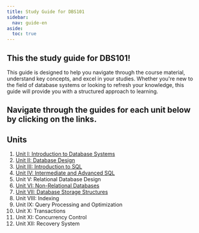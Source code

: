 ```yaml
---
title: Study Guide for DBS101
sidebar:
  nav: guide-en
aside:
  toc: true
---
```


## This the study guide for DBS101! 

This guide is designed to help you navigate through the course material, understand key concepts, and excel in your studies. Whether you're new to the field of database systems or looking to refresh your knowledge, this guide will provide you with a structured approach to learning.

## Navigate through the guides for each unit below by clicking on the links.


## Units

1. [Unit I: Introduction to Database Systems](https://palden518.github.io/DBS101.github.io/2024/02/01/unit1.html)
2. [Unit II: Database Design](https://palden518.github.io/DBS101.github.io/2024/02/20/unit2.html)
3. [Unit III: Introduction to SQL](https://palden518.github.io/DBS101.github.io/2024/03/02/unit3.html)
4. [Unit IV: Intermediate and Advanced SQL](https://palden518.github.io/DBS101.github.io/2024/03/02/unit4.html)
5. Unit V: Relational Database Design
6. [Unit VI: Non-Relational Databases](https://palden518.github.io/DBS101.github.io/2024/03/02/unit3.html)
7. [Unit VII: Database Storage Structures](https://palden518.github.io/DBS101.github.io/2024/03/02/unit7.html)
8. Unit VIII: Indexing
9. Unit IX: Query Processing and Optimization
10. Unit X: Transactions
11. Unit XI: Concurrency Control
12. Unit XII: Recovery System
